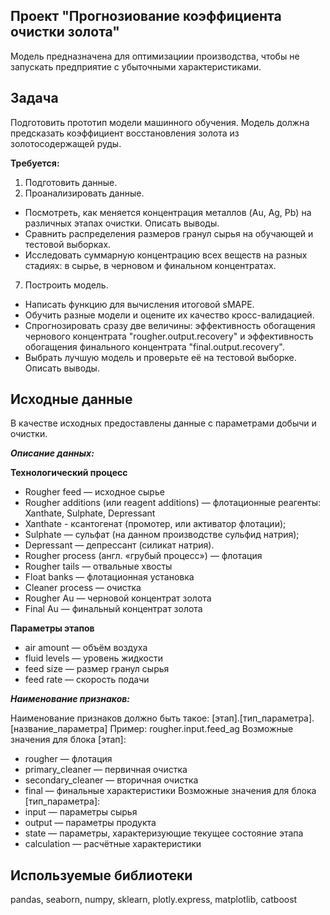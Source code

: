 ## Проект "Прогнозиование коэффициента очистки золота"
Модель предназначена для оптимизациии производства, чтобы не запускать предприятие с убыточными характеристиками.

## Задача
Подготовить прототип модели машинного обучения. 
Модель должна предсказать коэффициент восстановления золота из золотосодержащей руды.

__Требуется:__
1.	Подготовить данные.
2.	Проанализировать данные.
- Посмотреть, как меняется концентрация металлов (Au, Ag, Pb) на различных этапах очистки. Описать выводы.
- Сравнить распределения размеров гранул сырья на обучающей и тестовой выборках. 
- Исследовать суммарную концентрацию всех веществ на разных стадиях: в сырье, в черновом и финальном концентратах.
7. Построить модель.
- Написать функцию для вычисления итоговой sMAPE.
- Обучить разные модели и оцените их качество кросс-валидацией. 
- Спрогнозировать сразу две величины: эффективность обогащения чернового концентрата "rougher.output.recovery" и эффективность обогащения финального концентрата "final.output.recovery".
- Выбрать лучшую модель и проверьте её на тестовой выборке. Описать выводы.

## Исходные данные
В качестве исходных предоставлены данные с параметрами добычи и очистки.

***Описание данных:***

__Технологический процесс__
- Rougher feed — исходное сырье
- Rougher additions (или reagent additions) — флотационные реагенты: Xanthate, Sulphate, Depressant
- Xanthate -  ксантогенат (промотер, или активатор флотации);
- Sulphate — сульфат (на данном производстве сульфид натрия);
- Depressant — депрессант (силикат натрия).
- Rougher process (англ. «грубый процесс») — флотация
- Rougher tails — отвальные хвосты
- Float banks — флотационная установка
- Cleaner process — очистка
- Rougher Au — черновой концентрат золота
- Final Au — финальный концентрат золота

__Параметры этапов__
-  air amount — объём воздуха
- fluid levels — уровень жидкости
- feed size — размер гранул сырья
- feed rate — скорость подачи

***Наименование признаков:***

Наименование признаков должно быть такое:
[этап].[тип_параметра].[название_параметра]
Пример: rougher.input.feed_ag
Возможные значения для блока [этап]:
- rougher — флотация
- primary_cleaner — первичная очистка
- secondary_cleaner — вторичная очистка
- final — финальные характеристики
Возможные значения для блока [тип_параметра]:
- input — параметры сырья
- output — параметры продукта
- state — параметры, характеризующие текущее состояние этапа
- calculation — расчётные характеристики


## Используемые библиотеки
pandas, seaborn, numpy, sklearn, plotly.express, matplotlib, catboost

